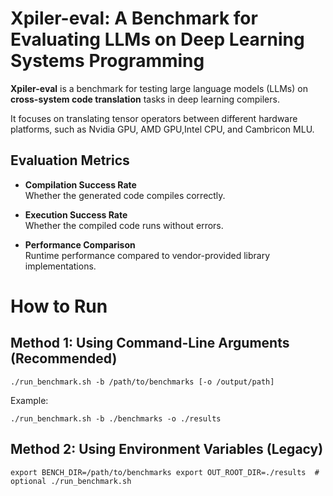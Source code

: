 # Xpiler-eval: A Benchmark for Evaluating LLMs on Deep Learning Systems Programming

**Xpiler-eval** is a benchmark for testing large language models (LLMs) on **cross-system code translation** tasks in deep learning compilers.

It focuses on translating tensor operators between different hardware platforms, such as Nvidia GPU, AMD GPU,Intel CPU, and Cambricon MLU.

## Evaluation Metrics

- **Compilation Success Rate**  
  Whether the generated code compiles correctly.

- **Execution Success Rate**  
  Whether the compiled code runs without errors.

- **Performance Comparison**  
  Runtime performance compared to vendor-provided library implementations.

# How to Run
## Method 1: Using Command-Line Arguments (Recommended)
``./run_benchmark.sh -b /path/to/benchmarks [-o /output/path]``

Example:

``
./run_benchmark.sh -b ./benchmarks -o ./results
``

## Method 2: Using Environment Variables (Legacy)
``
export BENCH_DIR=/path/to/benchmarks
export OUT_ROOT_DIR=./results  # optional
./run_benchmark.sh
``
